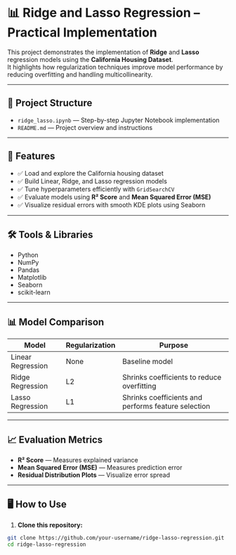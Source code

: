 # 📊 Ridge and Lasso Regression – Practical Implementation

This project demonstrates the implementation of **Ridge** and **Lasso** regression models using the **California Housing Dataset**.  
It highlights how regularization techniques improve model performance by reducing overfitting and handling multicollinearity.

---

## 📂 Project Structure

- `ridge_lasso.ipynb` — Step-by-step Jupyter Notebook implementation  
- `README.md` — Project overview and instructions  

---

## 🚀 Features

- ✅ Load and explore the California housing dataset  
- ✅ Build Linear, Ridge, and Lasso regression models  
- ✅ Tune hyperparameters efficiently with `GridSearchCV`  
- ✅ Evaluate models using **R² Score** and **Mean Squared Error (MSE)**  
- ✅ Visualize residual errors with smooth KDE plots using Seaborn  

---

## 🛠️ Tools & Libraries

- Python  
- NumPy  
- Pandas  
- Matplotlib  
- Seaborn  
- scikit-learn  

---

## 📊 Model Comparison

| Model             | Regularization | Purpose                                           |
|-------------------|----------------|--------------------------------------------------|
| Linear Regression | None           | Baseline model                                   |
| Ridge Regression  | L2             | Shrinks coefficients to reduce overfitting     |
| Lasso Regression  | L1             | Shrinks coefficients and performs feature selection |

---

## 📈 Evaluation Metrics

- **R² Score** — Measures explained variance  
- **Mean Squared Error (MSE)** — Measures prediction error  
- **Residual Distribution Plots** — Visualize error spread  

---

## 🖥️ How to Use

1. **Clone this repository:**

```bash
git clone https://github.com/your-username/ridge-lasso-regression.git
cd ridge-lasso-regression
